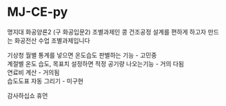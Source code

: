 # MJ-CE-py

명지대 화공양론2 (구 화공입문2) 조별과제인 콩 건조공정 설계를 편하게 하고자 만드는 화공전산 수업 조별과제입니다
<p>기상청 월별 통계를 넣으면 온도습도 판별하는 기능 - 고민중
<br>계절별 온도 습도, 목표치 설정하면 적정 공기량 나오는기능 - 거의 다됨
<br>연료비 계산 - 거의됨
<br>습도도표 자동 그리기 - 미구현

감사하십쇼 휴먼

